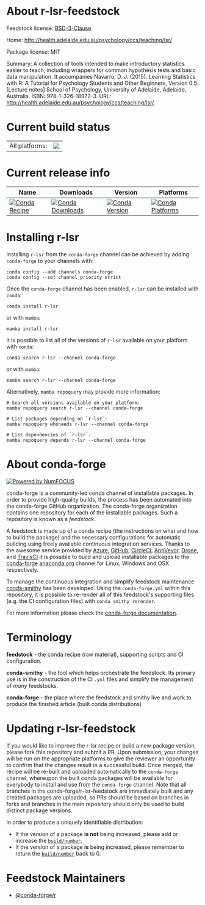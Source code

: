 About r-lsr-feedstock
=====================

Feedstock license: [BSD-3-Clause](https://github.com/conda-forge/r-lsr-feedstock/blob/main/LICENSE.txt)

Home: http://health.adelaide.edu.au/psychology/ccs/teaching/lsr/

Package license: MIT

Summary: A collection of tools intended to make introductory statistics easier to teach, including wrappers for common hypothesis tests and basic data manipulation. It accompanies Navarro, D. J. (2015). Learning Statistics with R: A Tutorial for Psychology Students and Other Beginners, Version 0.5. [Lecture notes] School of Psychology, University of Adelaide, Adelaide, Australia. ISBN: 978-1-326-18972-3. URL: http://health.adelaide.edu.au/psychology/ccs/teaching/lsr/.

Current build status
====================


<table><tr><td>All platforms:</td>
    <td>
      <a href="https://dev.azure.com/conda-forge/feedstock-builds/_build/latest?definitionId=2359&branchName=main">
        <img src="https://dev.azure.com/conda-forge/feedstock-builds/_apis/build/status/r-lsr-feedstock?branchName=main">
      </a>
    </td>
  </tr>
</table>

Current release info
====================

| Name | Downloads | Version | Platforms |
| --- | --- | --- | --- |
| [![Conda Recipe](https://img.shields.io/badge/recipe-r--lsr-green.svg)](https://anaconda.org/conda-forge/r-lsr) | [![Conda Downloads](https://img.shields.io/conda/dn/conda-forge/r-lsr.svg)](https://anaconda.org/conda-forge/r-lsr) | [![Conda Version](https://img.shields.io/conda/vn/conda-forge/r-lsr.svg)](https://anaconda.org/conda-forge/r-lsr) | [![Conda Platforms](https://img.shields.io/conda/pn/conda-forge/r-lsr.svg)](https://anaconda.org/conda-forge/r-lsr) |

Installing r-lsr
================

Installing `r-lsr` from the `conda-forge` channel can be achieved by adding `conda-forge` to your channels with:

```
conda config --add channels conda-forge
conda config --set channel_priority strict
```

Once the `conda-forge` channel has been enabled, `r-lsr` can be installed with `conda`:

```
conda install r-lsr
```

or with `mamba`:

```
mamba install r-lsr
```

It is possible to list all of the versions of `r-lsr` available on your platform with `conda`:

```
conda search r-lsr --channel conda-forge
```

or with `mamba`:

```
mamba search r-lsr --channel conda-forge
```

Alternatively, `mamba repoquery` may provide more information:

```
# Search all versions available on your platform:
mamba repoquery search r-lsr --channel conda-forge

# List packages depending on `r-lsr`:
mamba repoquery whoneeds r-lsr --channel conda-forge

# List dependencies of `r-lsr`:
mamba repoquery depends r-lsr --channel conda-forge
```


About conda-forge
=================

[![Powered by
NumFOCUS](https://img.shields.io/badge/powered%20by-NumFOCUS-orange.svg?style=flat&colorA=E1523D&colorB=007D8A)](https://numfocus.org)

conda-forge is a community-led conda channel of installable packages.
In order to provide high-quality builds, the process has been automated into the
conda-forge GitHub organization. The conda-forge organization contains one repository
for each of the installable packages. Such a repository is known as a *feedstock*.

A feedstock is made up of a conda recipe (the instructions on what and how to build
the package) and the necessary configurations for automatic building using freely
available continuous integration services. Thanks to the awesome service provided by
[Azure](https://azure.microsoft.com/en-us/services/devops/), [GitHub](https://github.com/),
[CircleCI](https://circleci.com/), [AppVeyor](https://www.appveyor.com/),
[Drone](https://cloud.drone.io/welcome), and [TravisCI](https://travis-ci.com/)
it is possible to build and upload installable packages to the
[conda-forge](https://anaconda.org/conda-forge) [anaconda.org](https://anaconda.org/)
channel for Linux, Windows and OSX respectively.

To manage the continuous integration and simplify feedstock maintenance
[conda-smithy](https://github.com/conda-forge/conda-smithy) has been developed.
Using the ``conda-forge.yml`` within this repository, it is possible to re-render all of
this feedstock's supporting files (e.g. the CI configuration files) with ``conda smithy rerender``.

For more information please check the [conda-forge documentation](https://conda-forge.org/docs/).

Terminology
===========

**feedstock** - the conda recipe (raw material), supporting scripts and CI configuration.

**conda-smithy** - the tool which helps orchestrate the feedstock.
                   Its primary use is in the construction of the CI ``.yml`` files
                   and simplify the management of *many* feedstocks.

**conda-forge** - the place where the feedstock and smithy live and work to
                  produce the finished article (built conda distributions)


Updating r-lsr-feedstock
========================

If you would like to improve the r-lsr recipe or build a new
package version, please fork this repository and submit a PR. Upon submission,
your changes will be run on the appropriate platforms to give the reviewer an
opportunity to confirm that the changes result in a successful build. Once
merged, the recipe will be re-built and uploaded automatically to the
`conda-forge` channel, whereupon the built conda packages will be available for
everybody to install and use from the `conda-forge` channel.
Note that all branches in the conda-forge/r-lsr-feedstock are
immediately built and any created packages are uploaded, so PRs should be based
on branches in forks and branches in the main repository should only be used to
build distinct package versions.

In order to produce a uniquely identifiable distribution:
 * If the version of a package **is not** being increased, please add or increase
   the [``build/number``](https://docs.conda.io/projects/conda-build/en/latest/resources/define-metadata.html#build-number-and-string).
 * If the version of a package **is** being increased, please remember to return
   the [``build/number``](https://docs.conda.io/projects/conda-build/en/latest/resources/define-metadata.html#build-number-and-string)
   back to 0.

Feedstock Maintainers
=====================

* [@conda-forge/r](https://github.com/orgs/conda-forge/teams/r/)

